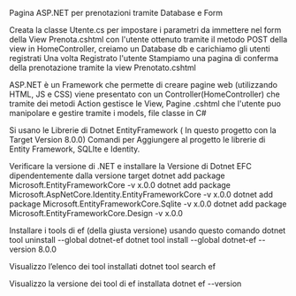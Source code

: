 Pagina ASP.NET per prenotazioni tramite Database e Form

Creata la classe Utente.cs per impostare i parametri da immettere nel form della View Prenota.cshtml
con l'utente ottenuto tramite il metodo POST della view in HomeController, creiamo un Database db e carichiamo gli utenti registrati
Una volta Registrato l'utente Stampiamo una pagina di conferma della prenotazione tramite la view Prenotato.cshtml

ASP.NET è un Framework che permette di creare pagine web (utilizzando HTML, JS e CSS) 
viene presentato con un Controller(HomeController) che tramite dei metodi Action gestisce le View, Pagine .cshtml che l'utente puo manipolare e gestire tramite i models, file classe in C#

Si usano le Librerie di Dotnet EntityFramework ( In questo progetto con la Target Version 8.0.0)
Comandi per Aggiungere al progetto le librerie di Entity Framework, SQLIte e Identity.

Verificare la versione di .NET e installare la Versione di Dotnet EFC dipendentemente dalla versione target
dotnet add package Microsoft.EntityFrameworkCore -v x.0.0
dotnet add package Microsoft.AspNetCore.Identity.EntityFrameworkCore  -v x.0.0
dotnet add package Microsoft.EntityFrameworkCore.Sqlite -v x.0.0
dotnet add package Microsoft.EntityFrameworkCore.Design -v x.0.0

Installare i tools di ef (della giusta versione) usando questo comando
dotnet tool uninstall --global dotnet-ef
dotnet tool install --global dotnet-ef --version 8.0.0

Visualizzo l’elenco dei tool installati
dotnet tool search ef

Visualizzo la versione dei tool di ef installata
dotnet ef --version
